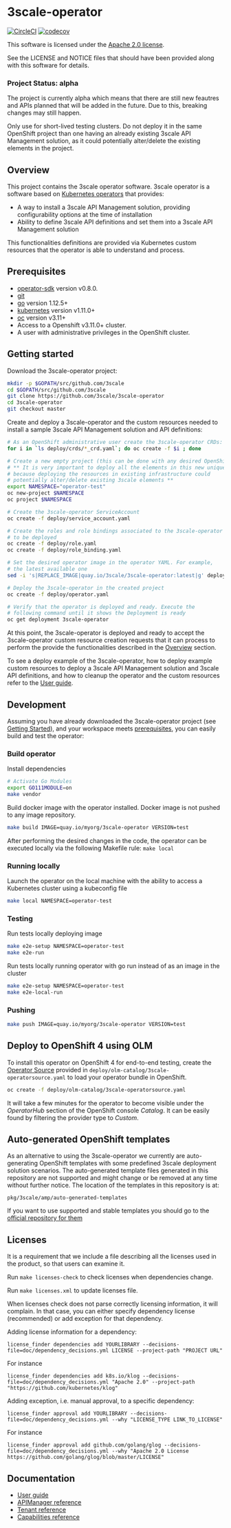 # 3scale-operator

[![CircleCI](https://circleci.com/gh/3scale/3scale-operator/tree/master.svg?style=svg)](https://circleci.com/gh/3scale/3scale-operator/tree/master)
[![codecov](https://codecov.io/gh/3scale/3scale-operator/branch/master/graph/badge.svg)](https://codecov.io/gh/3scale/3scale-operator)

This software is licensed under the [Apache 2.0 license](https://www.apache.org/licenses/LICENSE-2.0).

See the LICENSE and NOTICE files that should have been provided along with this software for details.

### Project Status: alpha

The project is currently alpha which means that there are still new feautres
and APIs planned that will be added in the future.
Due to this, breaking changes may still happen.

Only use for short-lived testing clusters. Do not deploy it in the same
OpenShift project than one having an already existing
3scale API Management solution, as it could potentially alter/delete the
existing elements in the project.

## Overview

This project contains the 3scale operator software. 3scale operator is a
software based on [Kubernetes operators](https://coreos.com/operators/) that
provides:
* A way to install a 3scale API Management solution, providing configurability
  options at the time of installation
* Ability to define 3scale API definitions and set
  them into a 3scale API Management solution

This functionalities definitions are provided via Kubernetes custom resources
that the operator is able to understand and process.

## Prerequisites

* [operator-sdk] version v0.8.0.
* [git][git_tool]
* [go] version 1.12.5+
* [kubernetes] version v1.11.0+
* [oc] version v3.11+
* Access to a Openshift v3.11.0+ cluster.
* A user with administrative privileges in the OpenShift cluster.

## Getting started

Download the 3scale-operator project:

```sh
mkdir -p $GOPATH/src/github.com/3scale
cd $GOPATH/src/github.com/3scale
git clone https://github.com/3scale/3scale-operator
cd 3scale-operator
git checkout master
```

Create and deploy a 3scale-operator and the custom resources needed
to install a sample 3scale API Management solution and API definitions:

```sh
# As an OpenShift administrative user create the 3scale-operator CRDs:
for i in `ls deploy/crds/*_crd.yaml`; do oc create -f $i ; done

# Create a new empty project (this can be done with any desired OpenShift user)
# ** It is very important to deploy all the elements in this new unique project,
# because deploying the resources in existing infrastructure could
# potentially alter/delete existing 3scale elements **
export NAMESPACE="operator-test"
oc new-project $NAMESPACE
oc project $NAMESPACE

# Create the 3scale-operator ServiceAccount
oc create -f deploy/service_account.yaml

# Create the roles and role bindings associated to the 3scale-operator
# to be deployed
oc create -f deploy/role.yaml
oc create -f deploy/role_binding.yaml

# Set the desired operator image in the operator YAML. For example,
# the latest available one
sed -i 's|REPLACE_IMAGE|quay.io/3scale/3scale-operator:latest|g' deploy/operator.yaml

# Deploy the 3scale-operator in the created project
oc create -f deploy/operator.yaml

# Verify that the operator is deployed and ready. Execute the
# following command until it shows the Deployment is ready
oc get deployment 3scale-operator
```

At this point, the 3scale-operator is deployed and ready to accept the
3scale-operator custom resource creation requests that it can process to
perform the provide the functionalities described in the [Overview](#Overview)
section.

To see a deploy example of the 3scale-operator, how to deploy example custom
resources to deploy a 3scale API Management solution and 3scale API definitions,
and how to cleanup the operator and the custom resources
refer to the [User guide](doc/user-guide.md).

## Development

Assuming you have already downloaded the 3scale-operator project (see
[Getting Started](#Getting-started)), and your workspace meets [prerequisites](#Prerequisites),
you can easily build and test the operator:

### Build operator

Install dependencies

```sh
# Activate Go Modules
export GO111MODULE=on
make vendor
```

Build docker image with the operator installed. Docker image is not pushed to any image repository.

```sh
make build IMAGE=quay.io/myorg/3scale-operator VERSION=test
```

After performing the desired changes in the code, the operator can be executed
locally via the following Makefile rule:
`make local`

### Running locally

Launch the operator on the local machine with the ability to access
a Kubernetes cluster using a kubeconfig file

```sh
make local NAMESPACE=operator-test
```

### Testing

Run tests locally deploying image
```sh
make e2e-setup NAMESPACE=operator-test
make e2e-run
```

Run tests locally running operator with go run instead of as an image in the cluster
```sh
make e2e-setup NAMESPACE=operator-test
make e2e-local-run
```

### Pushing

```sh
make push IMAGE=quay.io/myorg/3scale-operator VERSION=test
```
## Deploy to OpenShift 4 using OLM

To install this operator on OpenShift 4 for end-to-end testing,
create the [Operator Source](https://github.com/operator-framework/community-operators/blob/master/docs/testing-operators.md#linking-the-quay-application-repository-to-your-openshift-40-cluster)
provided in `deploy/olm-catalog/3scale-operatorsource.yaml` to load your operator bundle in OpenShift.

```bash
oc create -f deploy/olm-catalog/3scale-operatorsource.yaml
```

It will take a few minutes for the operator to become visible under the _OperatorHub_ section of the OpenShift console _Catalog_. It can be easily found by filtering the provider type to _Custom_.

## Auto-generated OpenShift templates

As an alternative to using the 3scale-operator we currently are auto-generating
OpenShift templates with some predefined 3scale deployment solution scenarios.
The auto-generated template files generated in this repository are not
supported and might change or be removed at any time without further notice.
The location of the templates in this repository is at:
```
pkg/3scale/amp/auto-generated-templates
```

If you want to use supported and stable templates you should go to the
[official repository for them](https://github.com/3scale/3scale-amp-openshift-templates)

## Licenses

It is a requirement that we include a file describing all the licenses used in the product, so that users can examine it.

Run `make licenses-check` to check licenses when dependencies change.

Run `make licenses.xml` to update licenses file.

When licenses check does not parse correctly licensing information, it will complain. In that case, you can either specify dependency license (recommended) or add exception for that dependency.

Adding license information for a dependency:

```
license_finder dependencies add YOURLIBRARY --decisions-file=doc/dependency_decisions.yml LICENSE --project-path "PROJECT URL"
```

For instance

```
license_finder dependencies add k8s.io/klog --decisions-file=doc/dependency_decisions.yml "Apache 2.0" --project-path "https://github.com/kubernetes/klog"
```

Adding exception, i.e. manual approval, to a specific dependency:

```
license_finder approval add YOURLIBRARY --decisions-file=doc/dependency_decisions.yml --why "LICENSE_TYPE LINK_TO_LICENSE"
```

For instance

```
license_finder approval add github.com/golang/glog --decisions-file=doc/dependency_decisions.yml --why "Apache 2.0 License https://github.com/golang/glog/blob/master/LICENSE"
```

## Documentation

* [User guide](doc/user-guide.md)
* [APIManager reference](doc/apimanager-reference.md)
* [Tenant reference](doc/tenant-reference.md)
* [Capabilities reference](doc/api-crd-reference.md)

[git_tool]:https://git-scm.com/downloads
[operator-sdk]:https://github.com/operator-framework/operator-sdk
[go]:https://golang.org/
[kubernetes]:https://kubernetes.io/
[oc]:https://docs.okd.io/3.11/cli_reference/get_started_cli.html#cli-reference-get-started-cli
